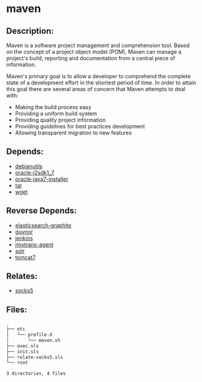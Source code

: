# maven

## Description:

Maven is a software project management and comprehension tool. Based on the concept of a project object model (POM), Maven can manage a project's build, reporting and documentation from a central piece of information.

Maven's primary goal is to allow a developer to comprehend the complete state of a development effort in the shortest period of time. In order to attain this goal there are several areas of concern that Maven attempts to deal with:

  * Making the build process easy
  * Providing a uniform build system
  * Providing quality project information
  * Providing guidelines for best practices development
  * Allowing transparent migration to new features

## Depends:

  -  [debianutils](salt/debianutils)
  -  [oracle-j2sdk1\_7](salt/oracle-j2sdk1_7)
  -  [oracle-java7-installer](salt/oracle-java7-installer)
  -  [tar](salt/tar)
  -  [wget](salt/wget)

## Reverse Depends:

  -  [elasticsearch-graphite](salt/elasticsearch-graphite)
  -  [guvnor](salt/guvnor)
  -  [jenkins](salt/jenkins)
  -  [jmxtrans-agent](salt/jmxtrans-agent)
  -  [solr](salt/solr)
  -  [tomcat7](salt/tomcat7)

## Relates:

  -  [socks5](salt/socks5)

## Files:

```bash
.
├── etc
│   └── profile.d
│       └── maven.sh
├── exec.sls
├── init.sls
├── relate-socks5.sls
└── root

3 directories, 4 files
```
